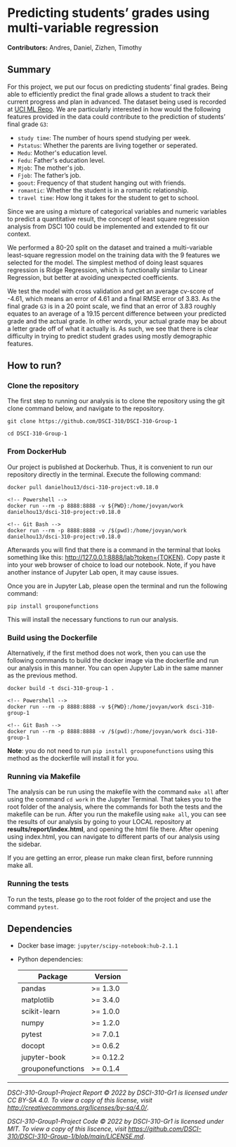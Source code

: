 # Predicting students’ grades using multi-variable regression

**Contributors:** Andres, Daniel, Zizhen, Timothy



## Summary

For this project, we put our focus on predicting students’ final grades. Being able to efficiently predict the final grade allows a student to track their current progress and plan in advanced. The dataset being used is recorded at [UCI ML Repo](https://archive-beta.ics.uci.edu/ml/datasets/student+performance). We are particularly interested in how would the following features provided in the data could contribute to the prediction of students’ final grade `G3`:

- `study time`: The number of hours spend studying per week.
- `Pstatus`: Whether the parents are living together or seperated.
- `Medu`: Mother's education level.
- `Fedu`: Father's education level.
- `Mjob`: The mother's job.
- `Fjob`: The father’s job.
- `goout`: Frequency of that student hanging out with friends.
- `romantic`: Whether the student is in a romantic relationship.
- `travel time`: How long it takes for the student to get to school.


Since we are using a mixture of categorical variables and numeric variables to predict a quantitative result, the concept of least square regression analysis from DSCI 100 could be implemented and extended to fit our context.

We performed a 80-20 split on the dataset and trained a multi-variable least-square regression model on the training data with the 9 features we selected for the model. The simplest method of doing least squares regression is Ridge Regression, which is functionally similar to Linear Regression, but better at avoiding unexpected coefficients.

We test the model with cross validation and get an average cv-score of -4.61, which means an error of 4.61 and a final RMSE error of 3.83. As the final grade `G3` is in a 20 point scale, we find that an error of 3.83 roughly equates to an average of a 19.15 percent difference between your predicted grade and the actual grade. In other words, your actual grade may be about a letter grade off of what it actually is. As such, we see that there is clear difficulty in trying to predict student grades using mostly demographic features.



## How to run?




### Clone the repository

The first step to running our analysis is to clone the repository using the git clone command below, and navigate to the repository.

```
git clone https://github.com/DSCI-310/DSCI-310-Group-1

cd DSCI-310-Group-1
```

### From DockerHub

Our project is published at Dockerhub. Thus, it is convenient to run our repository directly in the terminal. Execute the following command:

```
docker pull danielhou13/dsci-310-project:v0.18.0

<!-- Powershell -->
docker run --rm -p 8888:8888 -v ${PWD}:/home/jovyan/work danielhou13/dsci-310-project:v0.18.0

<!-- Git Bash -->
docker run --rm -p 8888:8888 -v /$(pwd):/home/jovyan/work danielhou13/dsci-310-project:v0.18.0
```
Afterwards you will find that there is a command in the terminal that looks something like this: http://127.0.0.1:8888/lab?token={TOKEN}. Copy paste it into your web browser of choice to load our notebook. Note, if you have another instance of Jupyter Lab open, it may cause issues.

Once you are in Jupyter Lab, please open the terminal and run the following command:

```
pip install grouponefunctions
```

This will install the necessary functions to run our analysis.

### Build using the Dockerfile
Alternatively, if the first method does not work, then you can use the following commands to build the docker image via the dockerfile and run our analysis in this manner. You can open Jupyter Lab in the same manner as the previous method.

```
docker build -t dsci-310-group-1 .

<!-- Powershell -->
docker run --rm -p 8888:8888 -v ${PWD}:/home/jovyan/work dsci-310-group-1

<!-- Git Bash -->
docker run --rm -p 8888:8888 -v /$(pwd):/home/jovyan/work dsci-310-group-1
```
**Note**: you do not need to run `pip install grouponefunctions` using this method as the dockerfile will install it for you.

### Running via Makefile

The analysis can be run using the makefile with the command `make all` after using the command `cd work` in the Jupyter Terminal. That takes you to the root folder of the analysis, where the commands for both the tests and the makefile can be run. After you run the makefile using `make all`, you can see the results of our analysis by going to your LOCAL repository at **results/report/index.html**, and opening the html file there. After opening using index.html, you can navigate to different parts of our analysis using the sidebar.

If you are getting an error, please run make clean first, before runnning make all.

### Running the tests

To run the tests, please go to the root folder of the project and use the command `pytest`.

## Dependencies

- Docker base image: `jupyter/scipy-notebook:hub-2.1.1` 

- Python dependencies:

  | Package      | Version |
  | ------------ | ------- |
  | pandas       | >= 1.3.0 |
  | matplotlib   | >= 3.4.0 |
  | scikit-learn | >= 1.0.0 |
  | numpy        | >= 1.2.0 |
  | pytest       | >= 7.0.1 |
  | docopt       | >= 0.6.2 |
  | jupyter-book | >= 0.12.2 |
  |grouponefunctions | >= 0.1.4 |


---

*DSCI-310-Group1-Project Report © 2022 by DSCI-310-Gr1 is licensed under CC BY-SA 4.0. To view a copy of this license, visit http://creativecommons.org/licenses/by-sa/4.0/*.

*DSCI-310-Group1-Project Code © 2022 by DSCI-310-Gr1 is licensed under MIT. To view a copy of this liscence, visit https://github.com/DSCI-310/DSCI-310-Group-1/blob/main/LICENSE.md*.
